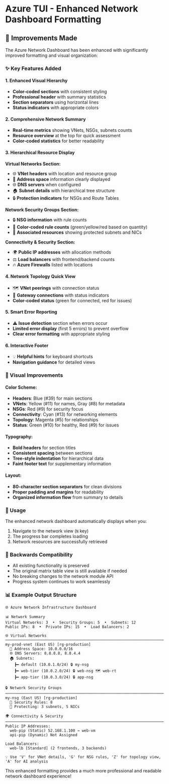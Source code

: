 # Azure TUI - Enhanced Network Dashboard Formatting

## 🎨 Improvements Made

The Azure Network Dashboard has been enhanced with significantly improved formatting and visual organization:

### ✨ Key Features Added

#### 1. **Enhanced Visual Hierarchy**
- **Color-coded sections** with consistent styling
- **Professional header** with summary statistics
- **Section separators** using horizontal lines
- **Status indicators** with appropriate colors

#### 2. **Comprehensive Network Summary**
- **Real-time metrics** showing VNets, NSGs, subnets counts
- **Resource overview** at the top for quick assessment
- **Color-coded statistics** for better readability

#### 3. **Hierarchical Resource Display**

**Virtual Networks Section:**
- 🌐 **VNet headers** with location and resource group
- 📍 **Address space** information clearly displayed
- 🌐 **DNS servers** when configured
- 🏠 **Subnet details** with hierarchical tree structure
- 🔒 **Protection indicators** for NSGs and Route Tables

**Network Security Groups Section:**
- 🔒 **NSG information** with rule counts
- 📜 **Color-coded rule counts** (green/yellow/red based on quantity)
- 🔗 **Associated resources** showing protected subnets and NICs

**Connectivity & Security Section:**
- 🌍 **Public IP addresses** with allocation methods
- ⚖️ **Load balancers** with frontend/backend counts
- 🔥 **Azure Firewalls** listed with locations

#### 4. **Network Topology Quick View**
- 🗺️ **VNet peerings** with connection status
- 🚪 **Gateway connections** with status indicators
- **Color-coded status** (green for connected, red for issues)

#### 5. **Smart Error Reporting**
- ⚠️ **Issue detection** section when errors occur
- **Limited error display** (first 5 errors) to prevent overflow
- **Clear error formatting** with appropriate styling

#### 6. **Interactive Footer**
- 💡 **Helpful hints** for keyboard shortcuts
- **Navigation guidance** for detailed views

### 🎯 Visual Improvements

#### Color Scheme:
- **Headers**: Blue (#39) for main sections
- **VNets**: Yellow (#11) for names, Gray (#8) for metadata
- **NSGs**: Red (#9) for security focus
- **Connectivity**: Cyan (#13) for networking elements
- **Topology**: Magenta (#5) for relationships
- **Status**: Green (#10) for healthy, Red (#9) for issues

#### Typography:
- **Bold headers** for section titles
- **Consistent spacing** between sections
- **Tree-style indentation** for hierarchical data
- **Faint footer text** for supplementary information

#### Layout:
- **80-character section separators** for clean divisions
- **Proper padding and margins** for readability
- **Organized information flow** from summary to details

### 🚀 Usage

The enhanced network dashboard automatically displays when you:
1. Navigate to the network view (`N` key)
2. The progress bar completes loading
3. Network resources are successfully retrieved

### 🔄 Backwards Compatibility

- All existing functionality is preserved
- The original matrix table view is still available if needed
- No breaking changes to the network module API
- Progress system continues to work seamlessly

### 📊 Example Output Structure

```
🌐 Azure Network Infrastructure Dashboard

📊 Network Summary
Virtual Networks: 3  •  Security Groups: 5  •  Subnets: 12
Public IPs: 8  •  Private IPs: 15  •  Load Balancers: 2

🌐 Virtual Networks
────────────────────────────────────────────────────────────────────────────────
my-prod-vnet (East US) [rg-production]
  📍 Address Space: 10.0.0.0/16
  🌐 DNS Servers: 8.8.8.8, 8.8.4.4
  🏠 Subnets:
    ┣━ default (10.0.1.0/24) 🔒 my-nsg
    ┣━ web-tier (10.0.2.0/24) 🔒 web-nsg 🗺️ web-rt
    ┣━ app-tier (10.0.3.0/24) 🔒 app-nsg

🔒 Network Security Groups
────────────────────────────────────────────────────────────────────────────────
my-nsg (East US) [rg-production]
  📜 Security Rules: 8
  🔗 Protecting: 3 subnets, 5 NICs

🌍 Connectivity & Security
────────────────────────────────────────────────────────────────────────────────
Public IP Addresses:
  web-pip (Static) 52.168.1.100 → web-vm
  api-pip (Dynamic) Not Assigned

Load Balancers:
  web-lb [Standard] (2 frontends, 3 backends)

💡 Use 'V' for VNet details, 'G' for NSG rules, 'Z' for topology view, 'A' for AI analysis
```

This enhanced formatting provides a much more professional and readable network dashboard experience!
